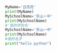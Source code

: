 
<BlogInfo id="460" title="2.变量" author="白日梦想猿" pv=0 read_times=0 pre_cost_time="0分7秒" category="python基础" tag_list="['python基础']" create_time="2019.08.19 14:40:22" update_time="2019.08.19 14:40:22" />

```python
MyName='吕亮亮'
print(MyName)
MySchoolName='京山一中'
print(MySchoolName)
#'我的学校名'
MySchoolName='京山一中'
print(MySchoolName)
#我的名字
print("hello python")
```
